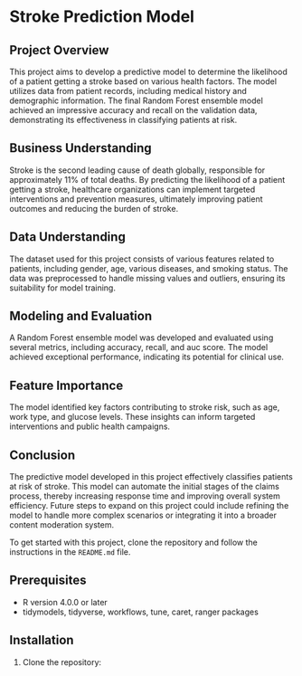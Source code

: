 # Stroke Prediction Model

## Project Overview

This project aims to develop a predictive model to determine the likelihood of a patient getting a stroke based on various health factors. The model utilizes data from patient records, including medical history and demographic information. The final Random Forest ensemble model achieved an impressive accuracy and recall on the validation data, demonstrating its effectiveness in classifying patients at risk.

## Business Understanding

Stroke is the second leading cause of death globally, responsible for approximately  11% of total deaths. By predicting the likelihood of a patient getting a stroke, healthcare organizations can implement targeted interventions and prevention measures, ultimately improving patient outcomes and reducing the burden of stroke.

## Data Understanding

The dataset used for this project consists of various features related to patients, including gender, age, various diseases, and smoking status. The data was preprocessed to handle missing values and outliers, ensuring its suitability for model training.

## Modeling and Evaluation

A Random Forest ensemble model was developed and evaluated using several metrics, including accuracy, recall, and auc score. The model achieved exceptional performance, indicating its potential for clinical use.

## Feature Importance

The model identified key factors contributing to stroke risk, such as age, work type, and glucose levels. These insights can inform targeted interventions and public health campaigns.

## Conclusion

The predictive model developed in this project effectively classifies patients at risk of stroke. This model can automate the initial stages of the claims process, thereby increasing response time and improving overall system efficiency. Future steps to expand on this project could include refining the model to handle more complex scenarios or integrating it into a broader content moderation system.

To get started with this project, clone the repository and follow the instructions in the `README.md` file.

## Prerequisites

- R version  4.0.0 or later
- tidymodels, tidyverse, workflows, tune, caret, ranger packages

## Installation

1. Clone the repository:


